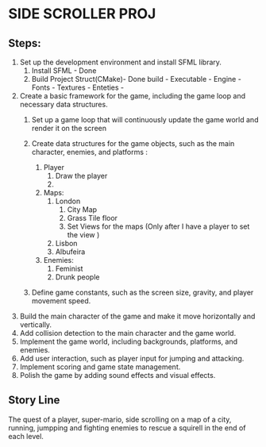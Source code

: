 # SIDE SCROLLER PROJ

## Steps:

1. Set up the development environment and install SFML library.
    1. Install SFML - Done
    2. Build Project Struct(CMake)- Done 
        build -
        Executable -
        Engine - 
        Fonts - 
        Textures -
        Enteties -
2. Create a basic framework for the game, including the game loop and necessary data structures.
    1. Set up a game loop that will continuously update the game world and render it on the screen 
    2. Create data structures for the game objects, such as the main character, enemies, and platforms :
       1. Player 
            1. Draw the player
            2. 
       2. Maps:
            1. London
               1. City Map
               2. Grass Tile floor
               3. Set Views for the maps (Only after I have a player to set the view )
            2. Lisbon
            3. Albufeira
       3. Enemies:
           1. Feminist
           2. Drunk people
           
       
    3. Define game constants, such as the screen size, gravity, and player movement speed.
3. Build the main character of the game and make it move horizontally and vertically.
4. Add collision detection to the main character and the game world.
5. Implement the game world, including backgrounds, platforms, and enemies.
6. Add user interaction, such as player input for jumping and attacking.
7. Implement scoring and game state management.
8. Polish the game by adding sound effects and visual effects.

## Story Line
The quest of a player, super-mario, side scrolling on a map of a city, running, jumpping and fighting enemies to rescue a squirell in the end of each level.

